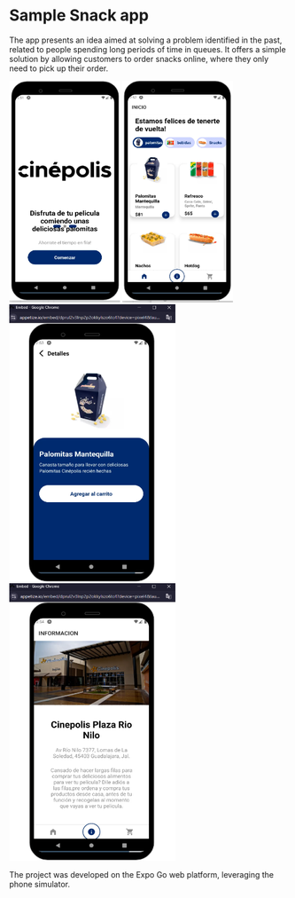 # Sample Snack app

The app presents an idea aimed at solving a problem identified in the past, related to people spending long periods of time in queues. It offers a simple solution by allowing customers to order snacks online, where they only need to pick up their order.

<div>
  <img src="Running/InicioPNG.PNG" width="200" height="400" />
  <img src="Running/Home.PNG" width="200" height="400" />
<div>
<div>
  <img src="Running/Product.PNG" width="300" height="500" />
  <img src="Running/Info.PNG" width="300" height="500" />
<div>


The project was developed on the Expo Go web platform, leveraging the phone simulator.

